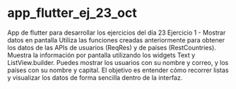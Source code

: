 # app_flutter_ej_23_oct

App de flutter para desarrollar los ejercicios del día 23
Ejercicio 1 - Mostrar datos en pantalla
Utiliza las funciones creadas anteriormente para obtener los datos de las APIs de
usuarios (ReqRes) y de países (RestCountries).
Muestra la información por pantalla utilizando los widgets Text y ListView.builder.
Puedes mostrar los usuarios con su nombre y correo, y los países con su nombre
y capital.
El objetivo es entender cómo recorrer listas y visualizar los datos de forma
sencilla dentro de la interfaz.